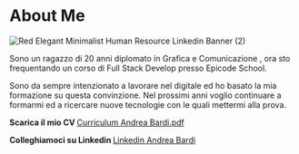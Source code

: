 
# About Me
![Red Elegant Minimalist Human Resource Linkedin Banner (2)](https://github.com/andbardii/andbardii/assets/126244632/395364cc-29aa-4b34-b704-1223d3ef61ad)

Sono un ragazzo di 20 anni diplomato in Grafica e Comunicazione , ora sto frequentando un corso di Full Stack Develop presso Epicode School.

Sono da sempre intenzionato a lavorare nel digitale ed ho basato la mia formazione su questa convinzione. Nel prossimi anni voglio continuare a formarmi ed a ricercare nuove tecnologie con le quali mettermi alla prova.

<b> Scarica il mio CV </b>
[Curriculum Andrea Bardi.pdf](https://github.com/andbardii/andbardii/files/11799209/Curriculum.Andrea.Bardi.pdf)

<b> Colleghiamoci su Linkedin </b>
[Linkedin Andrea Bardi](https://www.linkedin.com/in/andbardii)
